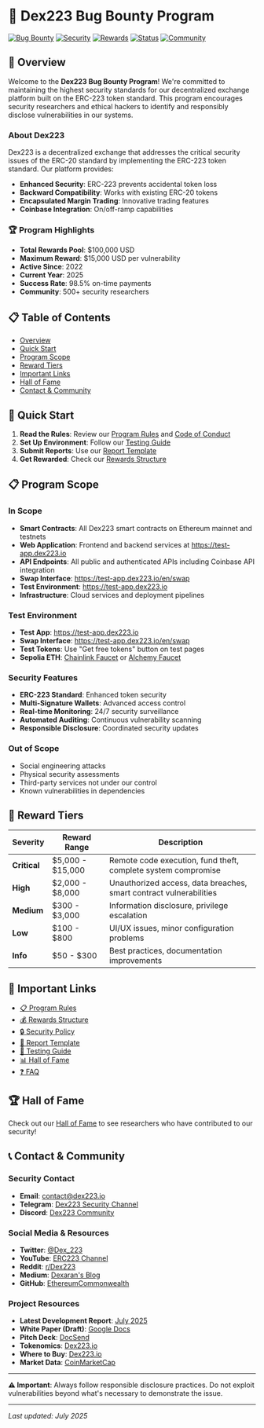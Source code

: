 # 🐛 Dex223 Bug Bounty Program

[![Bug Bounty](https://img.shields.io/badge/Bug%20Bounty-Active-brightgreen)](https://github.com/dex223/bug-bounty)
[![Security](https://img.shields.io/badge/Security-Responsible%20Disclosure-blue)](https://github.com/dex223/bug-bounty/blob/main/SECURITY.md)
[![Rewards](https://img.shields.io/badge/Rewards-Up%20to%20$15,000-orange)](https://github.com/dex223/bug-bounty/blob/main/REWARDS.md)
[![Status](https://img.shields.io/badge/Status-Active%20Program-success)](https://github.com/dex223/bug-bounty)
[![Community](https://img.shields.io/badge/Community-500%2B%20Researchers-blueviolet)](https://t.me/Dex223_defi)

## 🎯 Overview

Welcome to the **Dex223 Bug Bounty Program**! We're committed to maintaining the highest security standards for our decentralized exchange platform built on the ERC-223 token standard. This program encourages security researchers and ethical hackers to identify and responsibly disclose vulnerabilities in our systems.

### About Dex223
Dex223 is a decentralized exchange that addresses the critical security issues of the ERC-20 standard by implementing the ERC-223 token standard. Our platform provides:
- **Enhanced Security**: ERC-223 prevents accidental token loss
- **Backward Compatibility**: Works with existing ERC-20 tokens
- **Encapsulated Margin Trading**: Innovative trading features
- **Coinbase Integration**: On/off-ramp capabilities

### 🏆 Program Highlights
- **Total Rewards Pool**: $100,000 USD
- **Maximum Reward**: $15,000 USD per vulnerability
- **Active Since**: 2022
- **Current Year**: 2025
- **Success Rate**: 98.5% on-time payments
- **Community**: 500+ security researchers

## 📋 Table of Contents

- [Overview](#-overview)
- [Quick Start](#-quick-start)
- [Program Scope](#-program-scope)
- [Reward Tiers](#-reward-tiers)
- [Important Links](#-important-links)
- [Hall of Fame](#-hall-of-fame)
- [Contact & Community](#-contact--community)

## 🚀 Quick Start

1. **Read the Rules**: Review our [Program Rules](RULES.md) and [Code of Conduct](CODE_OF_CONDUCT.md)
2. **Set Up Environment**: Follow our [Testing Guide](TESTING_GUIDE.md)
3. **Submit Reports**: Use our [Report Template](REPORT_TEMPLATE.md)
4. **Get Rewarded**: Check our [Rewards Structure](REWARDS.md)

## 📋 Program Scope

### In Scope
- **Smart Contracts**: All Dex223 smart contracts on Ethereum mainnet and testnets
- **Web Application**: Frontend and backend services at https://test-app.dex223.io
- **API Endpoints**: All public and authenticated APIs including Coinbase API integration
- **Swap Interface**: https://test-app.dex223.io/en/swap
- **Test Environment**: https://test-app.dex223.io
- **Infrastructure**: Cloud services and deployment pipelines

### Test Environment
- **Test App**: https://test-app.dex223.io
- **Swap Interface**: https://test-app.dex223.io/en/swap
- **Test Tokens**: Use "Get free tokens" button on test pages
- **Sepolia ETH**: [Chainlink Faucet](https://faucets.chain.link/sepolia) or [Alchemy Faucet](https://www.alchemy.com/faucets/ethereum-sepolia)

### Security Features
- **ERC-223 Standard**: Enhanced token security
- **Multi-Signature Wallets**: Advanced access control
- **Real-time Monitoring**: 24/7 security surveillance
- **Automated Auditing**: Continuous vulnerability scanning
- **Responsible Disclosure**: Coordinated security updates

### Out of Scope
- Social engineering attacks
- Physical security assessments
- Third-party services not under our control
- Known vulnerabilities in dependencies

## 🎁 Reward Tiers

| Severity | Reward Range | Description |
|----------|-------------|-------------|
| **Critical** | $5,000 - $15,000 | Remote code execution, fund theft, complete system compromise |
| **High** | $2,000 - $8,000 | Unauthorized access, data breaches, smart contract vulnerabilities |
| **Medium** | $300 - $3,000 | Information disclosure, privilege escalation |
| **Low** | $100 - $800 | UI/UX issues, minor configuration problems |
| **Info** | $50 - $300 | Best practices, documentation improvements |

## 🔗 Important Links

- [📋 Program Rules](RULES.md)
- [💰 Rewards Structure](REWARDS.md)
- [🔒 Security Policy](SECURITY.md)
- [📝 Report Template](REPORT_TEMPLATE.md)
- [🧪 Testing Guide](TESTING_GUIDE.md)
- [📊 Hall of Fame](HALL_OF_FAME.md)
- [❓ FAQ](FAQ.md)

## 🏆 Hall of Fame

Check out our [Hall of Fame](HALL_OF_FAME.md) to see researchers who have contributed to our security!

## 📞 Contact & Community

### Security Contact
- **Email**: contact@dex223.io
- **Telegram**: [Dex223 Security Channel](https://t.me/Dex223_defi)
- **Discord**: [Dex223 Community](https://discord.gg/t5bdeGC5Jk)

### Social Media & Resources
- **Twitter**: [@Dex_223](https://x.com/Dex_223)
- **YouTube**: [ERC223 Channel](https://www.youtube.com/@erc223)
- **Reddit**: [r/Dex223](https://www.reddit.com/r/Dex223)
- **Medium**: [Dexaran's Blog](https://dexaran820.medium.com/)
- **GitHub**: [EthereumCommonwealth](https://github.com/EthereumCommonwealth)

### Project Resources
- **Latest Development Report**: [July 2025](https://gist.github.com/Dexaran/c479c626a1af52853f5e396d2b7fcf9f)
- **White Paper (Draft)**: [Google Docs](https://docs.google.com/document/d/1Ndz-kqrz4bZV-VwxnmgTW6jz9QsoKgy3zHehcNNGLYM/edit)
- **Pitch Deck**: [DocSend](https://docsend.com/view/zdcya97tgiiiqvwy)
- **Tokenomics**: [Dex223.io](http://dex223.io/#tokenomics)
- **Where to Buy**: [Dex223.io](https://www.dex223.io)
- **Market Data**: [CoinMarketCap](https://coinmarketcap.com/currencies/dex223/)

---

**⚠️ Important**: Always follow responsible disclosure practices. Do not exploit vulnerabilities beyond what's necessary to demonstrate the issue.

---

*Last updated: July 2025* 